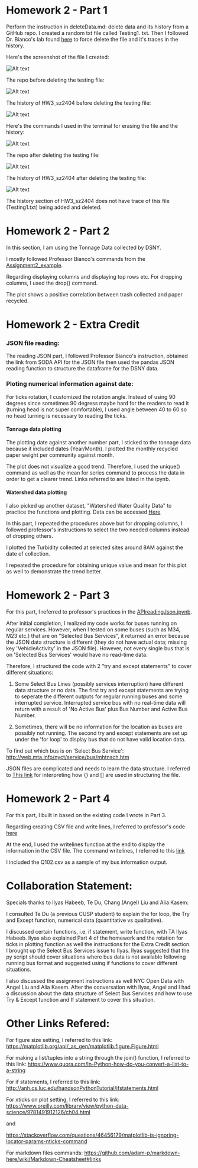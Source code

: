 # Homework 2 - Part 1
Perform the instruction in deleteData.md: delete data and its history from a GitHub repo.
I created a random txt file called Testing1. txt. Then I followed Dr. Bianco's lab found [here](https://github.com/fedhere/PUI2018_fb55/blob/master/HW3_fb55/deleteData.md) to force delete the file and it's traces in the history. 

Here's the screenshot of the file I created:

![Alt text](../HW2_sz2404/Part1_Screenshots/Testing1_File.png)

The repo before deleting the testing file:

![Alt text](../HW2_sz2404/Part1_Screenshots/Repo_Before.png)

The history of HW3_sz2404 before deleting the testing file:

![Alt text](../HW2_sz2404/Part1_Screenshots/History_Before.png)

Here's the commands I used in the terminal for erasing the file and the history:

![Alt text](../HW2_sz2404/Part1_Screenshots/Terminal_Command.png)

The repo after deleting the testing file:

![Alt text](../HW2_sz2404/Part1_Screenshots/Repo_After.png)


The history of HW3_sz2404 after deleting the testing file:

![Alt text](../HW2_sz2404/Part1_Screenshots/History_After.png)

The history section of HW3_sz2404 does not have trace of this file (Testing1.txt) being added and deleted. 

# Homework 2 - Part 2
In this section, I am using the Tonnage Data collected by DSNY. 

I mostly followed Professor Bianco's commands from the [Assignment2_example](https://github.com/fedhere/PUI2018_fb55/blob/master/HW3_fb55/Assignment2_example.ipynb). 

Regarding displaying columns and displaying top rows etc. For dropping columns, I used the drop() command. 

The plot shows a positive correlation between trash collected and paper recycled.

# Homework 2 - Extra Credit
### JSON file reading: 
The reading JSON part, I followed Professor Bianco's instruction, obtained the link from SODA API for the JSON file then used the pandas JSON reading function to structure the dataframe for the DSNY data. 

### Ploting numerical information against date:
For ticks rotation, I customized the rotation angle. Instead of using 90 degrees since sometimes 90 degress maybe hard for the readers to read it (turning head is not super comfortable), I used angle between 40 to 60 so no head turning is necessary to reading the ticks. 
#### Tonnage data plotting
The plotting date against another number part, I sticked to the tonnage data because it included dates (Year/Month). I plotted the monthly recycled paper weight per community against month.

The plot does not visualize a good trend. Therefore, I used the unique() command as well as the mean for series command to process the data in order to get a clearer trend. Links referred to are listed in the ipynb. 

#### Watershed data plotting
I also picked up another dataset, "Watershed Water Quality Data" to practice the functions and plotting. Data can be accessed [Here](https://data.cityofnewyork.us/Environment/Watershed-Water-Quality-Data/y43c-5n92/data)

In this part, I repeated the procedures above but for dropping columns, I followed professor's instructions to select the two needed columns instead of dropping others. 

I plotted the Turbidity collected at selected sites around 8AM against the date of collection. 

I repeated the procedure for obtaining unique value and mean for this plot as well to demonstrate the trend better. 

# Homework 2 - Part 3
For this part, I referred to professor's practices in the [APIreadingJson.ipynb](https://github.com/fedhere/PUI2018_fb55/blob/master/Lab3_fb55/APIreadingJson.ipynb). 

After initial completion, I realized my code works for buses running on regular services. However, when I tested on some buses (such as M34, M23 etc.) that are on "Selected Bus Services", it returned an error because the JSON data structure is different (they do not have actual data; missing key 'VehicleActivity' in the JSON file). However, not every single bus that is on 'Selected Bus Services' would have no read-time data. 

Therefore, I structured the code with 2 "try and except statements" to cover different situations:
1. Some Select Bus Lines (possibly services interruption) have different data structure or no data. The first try and except statements are trying to seperate the different outputs for regular running buses and some interrupted service. Interrupted service bus with no real-time data will return with a result of 'No Active Bus' plus Bus Number and Active Bus Number. 

2. Sometimes, there will be no information for the location as buses are possibly not running. The second try and except statements are set up under the 'for loop' to display bus that do not have valid location data.

To find out which bus is on 'Select Bus Service': http://web.mta.info/nyct/service/bus/mhtnsch.htm

JSON files are complicated and needs to learn the data structure. I referred to [This link](https://developer.rhino3d.com/guides/rhinopython/python-dictionary-database/) for interpreting how {} and [] are used in structuring the file. 

# Homework 2 - Part 4
For this part, I built in based on the existing code I wrote in Part 3. 

Regarding creating CSV file and write lines, I referred to professor's code [here]( https://github.com/fedhere/PUI2018_fb55/blob/master/Lab3_fb55/aSimplePythonThatWritesToCSV.py)

At the end, I used the writelines function at the end to display the information in the CSV file. The command writelines, I referred to this [link](http://www.pitt.edu/~naraehan/python2/reading_writing_methods.html)

I included the Q102.csv as a sample of my bus information output.     

# Collaboration Statement:
Specials thanks to Ilyas Habeeb, Te Du, Chang (Angel) Liu and Alia Kasem:

I consulted Te Du (a previous CUSP student) to explain the for loop, the Try and Except function, numerical data (quantitative vs qualitative).

I discussed certain functions, i.e. if statement, write function, with TA Ilyas Habeeb. Ilyas also explained Part 4 of the homework and the rotation for ticks in plotting function as well the instructions for the Extra Credit section. I brought up the Select Bus Services issue to Ilyas. Ilyas suggested that the py script should cover situations where bus data is not available following running bus format and suggested using if functions to cover different situations. 

I also discussed the assignment instructions as well NYC Open Data with Angel Liu and Alia Kasem. After the conversation with Ilyas, Angel and I had a discussion about the data structure of Select Bus Services and how to use Try & Except function and If statement to cover this situation. 


# Other Links Refered:

For figure size setting, I referred to this link: 
https://matplotlib.org/api/_as_gen/matplotlib.figure.Figure.html

For making a list/tuples into a string through the join() function, I referred to this link:
https://www.quora.com/In-Python-how-do-you-convert-a-list-to-a-string

For if statements, I referred to this link:
http://anh.cs.luc.edu/handsonPythonTutorial/ifstatements.html

For xticks on plot setting, I referred to this link: 
https://www.oreilly.com/library/view/python-data-science/9781491912126/ch04.html

and 

https://stackoverflow.com/questions/46456179/matplotlib-is-ignoring-locator-params-nticks-command

For markdown files commands: 
https://github.com/adam-p/markdown-here/wiki/Markdown-Cheatsheet#links


